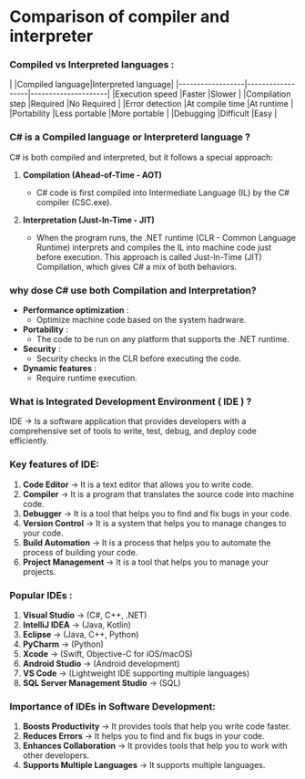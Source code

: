 # **Comparison of compiler and interpreter**


### **Compiled vs Interpreted languages** :

|                  |Compiled language|Interpreted language|
	|------------------|------------------|---------------------|
	|Execution speed   |Faster            |Slower               |
	|Compilation step  |Required          |No Required          |
	|Error detection   |At compile time   |At runtime           |
	|Portability       |Less portable     |More portable        |
	|Debugging         |Difficult         |Easy                 |




### **C# is a Compiled language or Interpreterd language** ?
C# is both compiled and interpreted, but it follows a special approach:
1. **Compilation (Ahead-of-Time - AOT)**

	- C# code is first compiled into Intermediate Language (IL) by the C# compiler (CSC.exe).

2. **Interpretation (Just-In-Time - JIT)**

    - When the program runs, the .NET runtime (CLR - Common Language Runtime) interprets and
compiles the IL into machine code just before execution.
This approach is called Just-In-Time (JIT) Compilation, which gives C# a mix of both behaviors.


### **why dose C# use both Compilation and Interpretation**?

- **Performance optimization** :
	- Optimize machine code based on the system hadrware.
- **Portability** :
	- The code to be run on any platform that supports the .NET runtime.
- **Security** : 
	- Security checks in the CLR before executing the code.
- **Dynamic features** :
	- Require runtime execution.
### **What is Integrated Development Environment ( IDE )** ?

IDE -> Is a software application that provides
developers with a comprehensive set of tools to write, test, debug, and deploy code efficiently.

### Key features of IDE:

1. **Code Editor** -> It is a text editor that allows you to write code.
2. **Compiler** -> It is a program that translates the source code into machine code.
3. **Debugger** -> It is a tool that helps you to find and fix bugs in your code.
4. **Version Control** -> It is a system that helps you to manage changes to your code.
5. **Build Automation** -> It is a process that helps you to automate the process of building your code.
5. **Project Management** -> It is a tool that helps you to manage your projects.

### **Popular IDEs** :

1. **Visual Studio** -> (C#, C++, .NET)
2. **IntelliJ IDEA** -> (Java, Kotlin)
3. **Eclipse** -> (Java, C++, Python)
4. **PyCharm** -> (Python)
5. **Xcode** -> (Swift, Objective-C for iOS/macOS)
6. **Android Studio** -> (Android development)
7. **VS Code** -> (Lightweight IDE supporting multiple languages)
8. **SQL Server Management Studio** -> (SQL)


### **Importance of IDEs in Software Development:**

1. **Boosts Productivity** -> It provides tools that help you write code faster.
2. **Reduces Errors** -> It helps you to find and fix bugs in your code.
3. **Enhances Collaboration** -> It provides tools that help you to work with other developers.
4. **Supports Multiple Languages** -> It supports multiple languages.
